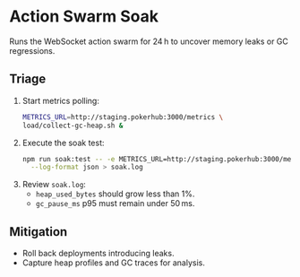 # Action Swarm Soak

Runs the WebSocket action swarm for 24 h to uncover memory leaks or GC regressions.

## Triage
1. Start metrics polling:
   ```bash
   METRICS_URL=http://staging.pokerhub:3000/metrics \
   load/collect-gc-heap.sh &
   ```
2. Execute the soak test:
   ```bash
   npm run soak:test -- -e METRICS_URL=http://staging.pokerhub:3000/metrics \
     --log-format json > soak.log
   ```
3. Review `soak.log`:
   - `heap_used_bytes` should grow less than 1%.
   - `gc_pause_ms` p95 must remain under 50 ms.

## Mitigation
- Roll back deployments introducing leaks.
- Capture heap profiles and GC traces for analysis.
